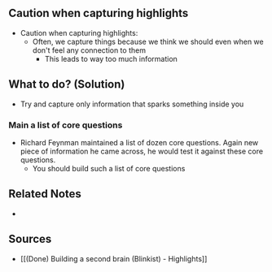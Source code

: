 ## Caution when capturing highlights
- Caution when capturing highlights:
	- Often, we capture things because we think we should even when we don't feel any connection to them
		- This leads to way too much information

## What to do? (Solution)
- Try and capture only information that sparks something inside you

### Main a list of core questions
- Richard Feynman maintained a list of dozen core questions. Again new piece of information he came across, he would test it against these core questions.
	- You should build such a list of core questions


## Related Notes
- 

## Sources
- [[(Done) Building a second brain (Blinkist) - Highlights]]